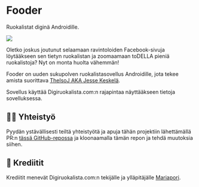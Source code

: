 # Fooder
Ruokalistat diginä Androidille.

[<img src="https://play.google.com/intl/en_us/badges/static/images/badges/fi_badge_web_generic.png">](https://play.google.com/store/apps/details?id=fi.jesunmaailma.fooder.android)

Oletko joskus joutunut selaamaan ravintoloiden Facebook-sivuja löytääkseen sen tietyn ruokalistan ja zoomaamaan toDELLA pieniä ruokalistoja? Nyt on monta huolta vähemmän!

Fooder on uuden sukupolven ruokalistasovellus Androidille, jota tekee amista suorittava [TheIsoJ AKA Jesse Keskelä](https://github.com/TheIsoJ).

Sovellus käyttää Digiruokalista.com:n rajapintaa näyttääkseen tietoja sovelluksessa.

## 👨‍💻 Yhteistyö
Pyydän ystävällisesti teiltä yhteistyötä ja apuja tähän projektiin lähettämällä PR:n [tässä GitHub-repossa](https://github.com/TheIsoJ/Fooder-Android/pulls) ja kloonaamalla tämän repon ja tehdä muutoksia siihen.

## 🙏 Krediitit
Krediitit menevät Digiruokalista.com:n tekijälle ja ylläpitäjälle [Mariapori](https://github.com/Mariapori).

